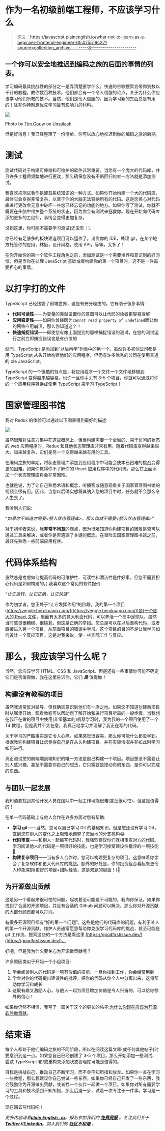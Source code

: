 # 作为一名初级前端工程师，不应该学习什么

> 原文：<https://javascript.plainenglish.io/what-not-to-learn-as-a-beginner-frontend-engineer-6fc075518c22?source=collection_archive---------8----------------------->

## 一个你可以安全地推迟到编码之旅的后面的事情的列表。

学习编码最具挑战性的部分之一是弄清楚要学什么。快速的谷歌搜索会带你到数以千计的教程，教你数百种技术。他们都会有一个令人信服的论点，关于为什么你应该学习他们所教的技术。当然，他们是令人信服的，因为学习新的东西总是有用的！除非你特别想优先学习最有影响力的材料。

![](img/ab003bcf5a778c857377d733f644d8cf.png)

Photo by [Tim Gouw](https://unsplash.com/@punttim?utm_source=medium&utm_medium=referral) on [Unsplash](https://unsplash.com?utm_source=medium&utm_medium=referral)

但是好消息！我已经整理了一份清单，你可以放心地推迟到你的编码之旅的后期。

# 测试

测试代码对于构建可伸缩和可维护的软件非常重要。当您有一个庞大的代码库，并且许多工程师频繁地进行更改，那么确保您没有不断回归的唯一方法就是添加测试。

我喜欢把测试看作是卸载系统知识的一种方式。如果你开始构建一个大的代码库，最终它会变得非常复杂，以至于你的大脑无法容纳所有的代码。这是您担心对代码库进行更改会无意中破坏一些您已经忘记的功能的地方。如果你写了测试，你就不需要在头脑中维护整个系统的状态，因为你会有测试来拯救你。现在开始向代码库添加更多的工程师，事情会变得更加复杂。

说到这里，你可能不需要学习测试(还没有！).

你已经有足够多的板块建造项目可以运作了。设置你的 IDE，处理 git，在某个地方托管你的应用，林挺，设计风格，使用 API，等等。太多了！

在你开始你的第一个软件工程角色之前，添加测试是一个需要培养和意识到的好习惯，但是当你在处理 JavaScript 基础或者构建你的第一个项目时，这不是一件需要担心的事情。

# 以打字打的文件

TypeScript 已经接管了前端世界，这是有充分理由的。它有助于很多事情:

*   **代码可读性**——为变量的类型设置你的意图可以让代码的读者更容易理解
*   **应用稳定性**——如果你曾经因为`cannot read property of undefined`而让你的网络应用崩溃，那么你知道这个！
*   **快速捕捉错误**——即使您有像上面提到的那样捕捉错误的测试，在您的测试运行之前立即捕捉错误也是有价值的

然而，TypeScript 是添加到“以后再学”列表中的另一个。虽然许多初创公司都是用 TypeScript 从头开始构建他们的应用程序，但仍有许多优秀的公司在使用普通的 ole JavaScript。

TypeScript 的一个很酷的特点是，将应用程序一个文件一个文件地移植到 TypeScript 变得越来越容易。也许一旦你手头有 3-5 个项目，你就可以通过将你的一个应用程序转换成使用 TypeScript 来学习 TypeScript！

# 国家管理图书馆

我对 Redux 的体验可以通过以下图表得到最好的描述:

![](img/3e4f3b3fb9febb0c01dc6cca205a83ec.png)

虽然很难将注意力集中在这些概念上，但当构建需要一个全局的、易于访问的状态的 web 应用程序时，Redux 和其他状态管理库非常有用。随着代码库变得越来越大、越来越复杂，它们是另一个变得越来越有用的工具。

在编码之旅的早期，将状态管理库添加到应用程序中可能会使本已困难的挑战变得更加困难。如果你觉得你不了解你的 React 应用程序中的代码流，那么在上面添加一个状态管理库将会非常困难。

也就是说，为了让自己熟悉术语和概念，听播客或随意观看关于国家管理图书馆的视频会很有用。因此，当您以后确实想将其纳入您的项目中时，任务就不会那么令人生畏了。

我听到人们说:

*“如果你不知道你需要<插入状态管理库>，那么你就不需要<插入状态管理库>”*

对于初学者来说，我**非常不同意**的观点，因为很难知道你构建项目的困难是否可以通过工具来解决，或者你是否遗漏了关键的概念。在冒险去国家管理图书馆之前，最好先熟悉一些前端应用程序。

# 代码体系结构

虽然总是考虑如何提高代码的可维护性、可读性和清洁性是件好事，但您不需要担心代码是如何构建的。).我喜欢这个常见的软件报价:

*“让它运转，让它正确，让它快速”*

作为初学者，您正处于“让它发挥作用”的阶段。我的第一个项目([https://yeggle.herokuapp.com/](https://yeggle.herokuapp.com/))是[一个庞大的 React 文件](https://github.com/austintackaberry/yeggle/blob/0ffac0b342dc7e93fafae96d3180f0f33ebb2ba1/client/src/App.js)，里面有太多的意大利面代码，可以养活一个高中足球队。虽然当时感觉很糟糕、很尴尬，但这是正确的举措。您总是可以在以后重构代码，或者直接进入另一个项目，从前面项目的错误中学习。这个项目的目的不是让我学习如何设计一个反应项目。这是对我来说，使一些实际工作与反应。

# 那么，我应该学习什么呢？

当然，您应该学习 HTML、CSS 和 JavaScript。但是还有一些事情你可能不确定它们是否值得做，我在这里告诉你，它们 ***是*** 值得做！

## 构建没有教程的项目

虽然我通常反对辅导，但我确实意识到他们有一席之地。如果您不知道创建新项目时从哪里开始，观看教程可以帮助您了解开始和进行项目所需的一般步骤。当我想在我正在做的项目中使用(非常基本的)机器学习时，我为我的一个项目使用了一个 T4 教程，但是我并不太在意，我真正地学习并理解了我正在写的代码。

关于学习的严酷事实是它令人心痛。如果感觉很容易，那么你可能什么都没学到。根据教程构建项目让您觉得自己是在从头构建项目，并在实际情况并非如此时学习如何进行。

真正测试您的前端端到端知识的唯一方法是自己构建一个项目。项目想法不需要让别人感兴趣，甚至不需要你自己的想法，它只需要是推动你的东西，是你可以完成的东西。

## 与团队一起发展

我知道要找到其他开发人员在团队中一起工作可能很难(甚至很可怕)，但这是值得的！

在单一代码基础上与他人合作在许多方面对您有帮助:

*   **学习 git**——当然，您可以自己学习 Git 的基础知识，但是您还没有学习 Git，直到您在别人的变化之上艰难地调整了您当地的分支机构😂
*   **代码审查**——和别人一起编写代码时，我强烈建议你们互相审查对方的代码。学习阅读他人的代码是一项很好的技能，也是学习接受建设性批评的一项技能😬
*   **构建复杂项目**——当有多人合作时，您可以构建更复杂的项目。这意味着你学会了复杂软件和更大代码库的挑战。额外的好处是，你的投资组合看起来更令人印象深刻(更好的项目+团队经验，这是双赢的局面！)🤯

## 为开源做出贡献

这是另一个看起来很可怕的问题，起初甚至可能是不可能的。我向你保证，如果你找到了合适的开源项目，并且有合适的 Github 问题可以解决，那么你对开源贡献的大部分顾虑都可以打消。

有很多开源项目都有“好的第一个问题”。这些是他们的代码库的问题，有利于某人的第一个开源贡献。维护人员通常愿意帮助你克服学习代码库的挑战，甚至可能是 git 工作流。搜索这些的一个方法是看这里:[https://goodfirstissue.dev/](https://goodfirstissue.dev/)。

好吧，但是我为什么要关心为开源做贡献呢？

许多原因类似于开始一个小组项目:

1.  学会阅读别人的代码是一项有价值的技能，一旦你找到工作，你会经常用到
2.  学会对你的代码提出建设性的批评，把你的代码从你个人中分离出来，这将帮助你学习和成长
3.  这既有趣又激励人心。与他人一起为项目增加价值是令人兴奋的，可以给你额外的信心！

如果你仍然不相信，我写了一篇关于这个的更长的帖子:[为什么你现在应该为开源软件做贡献](https://medium.com/@austintackaberry/why-you-should-contribute-to-open-source-software-right-now-bec8bd83cfc0)。

# 结束语

每个人都处于他们编码之旅的不同阶段，所以在阅读这篇文章(或任何其他帖子)时要意识到这一点。如果您自己已经创建了 3-5 个项目，那么开始添加一些测试、尝试 TypeScript 和/或重构来添加状态管理库可能是值得的。

目标是挑战自己，推动自己不断学习，而不会不知所措和放弃。如果你一直在学习一些教程，那么我建议你自己尝试一些东西。如果你已经自己开发了一些东西，我会鼓励你为开源做出贡献，或者找一个伙伴一起做一个项目。如果你对所有需要学习的工具和技术感到不知所措，那么后退一步，试着一次专注于一件事。学习是一个过程。

现在回去写代码吧！

*更多内容请看*[***plain English . io***](https://plainenglish.io/)*。报名参加我们的* [***免费周报***](http://newsletter.plainenglish.io/) *。关注我们关于*[***Twitter***](https://twitter.com/inPlainEngHQ)*和*[***LinkedIn***](https://www.linkedin.com/company/inplainenglish/)*。加入我们的* [***社区不和谐***](https://discord.gg/GtDtUAvyhW) *。*